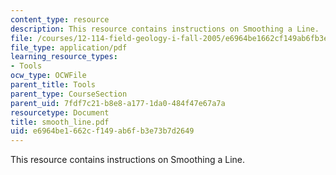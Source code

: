 ```yaml
---
content_type: resource
description: This resource contains instructions on Smoothing a Line.
file: /courses/12-114-field-geology-i-fall-2005/e6964be1662cf149ab6fb3e73b7d2649_smooth_line.pdf
file_type: application/pdf
learning_resource_types:
- Tools
ocw_type: OCWFile
parent_title: Tools
parent_type: CourseSection
parent_uid: 7fdf7c21-b8e8-a177-1da0-484f47e67a7a
resourcetype: Document
title: smooth_line.pdf
uid: e6964be1-662c-f149-ab6f-b3e73b7d2649
---
```

This resource contains instructions on Smoothing a Line.

